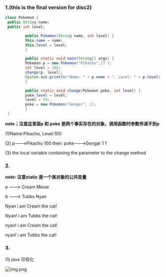 ### 1.(this is the final version for disc2)
```java
class Pokemon {
 public String name;
 public int level;

         public Pokemon(String name, int level) {
         this.name = name;
         this.level = level;
         }

         public static void main(String[] args) {
         Pokemon p = new Pokemon("Pikachu",17 );
         int level = 100;
         change(p, level);
         System.out.println("Name: " + p.name + ", Level: " + p.level);
         }

         public static void change(Pokemon poke, int level) {
         poke.level = level;
         level = 50;
         poke = new Pokemon("Gengar", 1);
         }
 }
```
**note；注意这里面p 和 poke 是两个事实存在的对象，调用函数时参数传递不到p**


(1)Name:Pikachu, Level:100

(2)
p--->Pikachu
     100
then:
poke--->Gengar
        1
     1

(3) the local variable containing the parameter to the change method

### 2. 
**note: 注意static 是一个类对象的公共变量** 


a ---> Cream Meow

b ---> Tubbs Nyan

Nyan i am Cream the cat!

Nyan! i am Tubbs the cat!

nyan! i am Cream the cat!

nyan! i am Tubbs the cat!

### 3.
(1)
java 可视化

![img.png](img.png)
